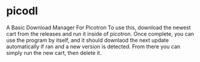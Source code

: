 # picodl
A Basic Download Manager For Picotron
To use this, download the newest cart from the releases and run it inside of picotron.
Once complete, you can use the program by itself, and it should downlaod the next update automatically if ran and a new version is detected.
From there you can simply run the new cart, then delete it.
